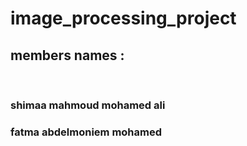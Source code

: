 # image_processing_project

<h2>members names : </h2>
</br>
<h3>shimaa mahmoud mohamed ali</h3>
<h3>fatma abdelmoniem mohamed</h3>
